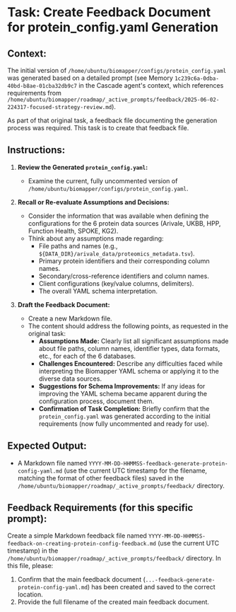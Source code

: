 # Task: Create Feedback Document for protein_config.yaml Generation

## Context:
The initial version of `/home/ubuntu/biomapper/configs/protein_config.yaml` was generated based on a detailed prompt (see Memory `1c239c6a-0dba-40bd-b8ae-01cba32db9c7` in the Cascade agent's context, which references requirements from `/home/ubuntu/biomapper/roadmap/_active_prompts/feedback/2025-06-02-224317-focused-strategy-review.md`).

As part of that original task, a feedback file documenting the generation process was required. This task is to create that feedback file.

## Instructions:
1.  **Review the Generated `protein_config.yaml`:**
    *   Examine the current, fully uncommented version of `/home/ubuntu/biomapper/configs/protein_config.yaml`.

2.  **Recall or Re-evaluate Assumptions and Decisions:**
    *   Consider the information that was available when defining the configurations for the 6 protein data sources (Arivale, UKBB, HPP, Function Health, SPOKE, KG2).
    *   Think about any assumptions made regarding:
        *   File paths and names (e.g., `${DATA_DIR}/arivale_data/proteomics_metadata.tsv`).
        *   Primary protein identifiers and their corresponding column names.
        *   Secondary/cross-reference identifiers and column names.
        *   Client configurations (key/value columns, delimiters).
        *   The overall YAML schema interpretation.

3.  **Draft the Feedback Document:**
    *   Create a new Markdown file.
    *   The content should address the following points, as requested in the original task:
        *   **Assumptions Made:** Clearly list all significant assumptions made about file paths, column names, identifier types, data formats, etc., for each of the 6 databases.
        *   **Challenges Encountered:** Describe any difficulties faced while interpreting the Biomapper YAML schema or applying it to the diverse data sources.
        *   **Suggestions for Schema Improvements:** If any ideas for improving the YAML schema became apparent during the configuration process, document them.
        *   **Confirmation of Task Completion:** Briefly confirm that the `protein_config.yaml` was generated according to the initial requirements (now fully uncommented and ready for use).

## Expected Output:
*   A Markdown file named `YYYY-MM-DD-HHMMSS-feedback-generate-protein-config-yaml.md` (use the current UTC timestamp for the filename, matching the format of other feedback files) saved in the `/home/ubuntu/biomapper/roadmap/_active_prompts/feedback/` directory.

## Feedback Requirements (for this specific prompt):
Create a simple Markdown feedback file named `YYYY-MM-DD-HHMMSS-feedback-on-creating-protein-config-feedback.md` (use the current UTC timestamp) in the `/home/ubuntu/biomapper/roadmap/_active_prompts/feedback/` directory.
In this file, please:
1.  Confirm that the main feedback document (`...-feedback-generate-protein-config-yaml.md`) has been created and saved to the correct location.
2.  Provide the full filename of the created main feedback document.
